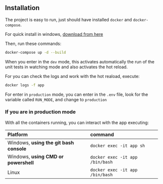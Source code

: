 ## Installation

The project is easy to run, just should have installed `docker` and `docker-compose`.

For quick install in windows, [download from here](https://www.docker.com/products/docker-desktop/)

Then, run these commands:

```bash
docker-compose up -d --build
```

When you enter in the `dev` mode, this activates automatically the run of the unit tests in watching mode and also activates the hot reload.

For you can check the logs and work with the hot reaload, execute:

```bash
docker logs -f app
```

For enter in `production` mode, you can enter in the `.env` file, look for the variable called `RUN_MODE`, and change to `production`

### If you are in production mode

With all the containers running, you can interact with the app executing:

| Platform                                | command                         |
| :-------------------------------------- | :------------------------------ |
| Windows, **using the git bash console** | `docker exec -it app sh`        |
| Windows, **using CMD or powershell**    | `docker exec -it app /bin/bash` |
| Linux                                   | `docker exec -it app /bin/bash` |
